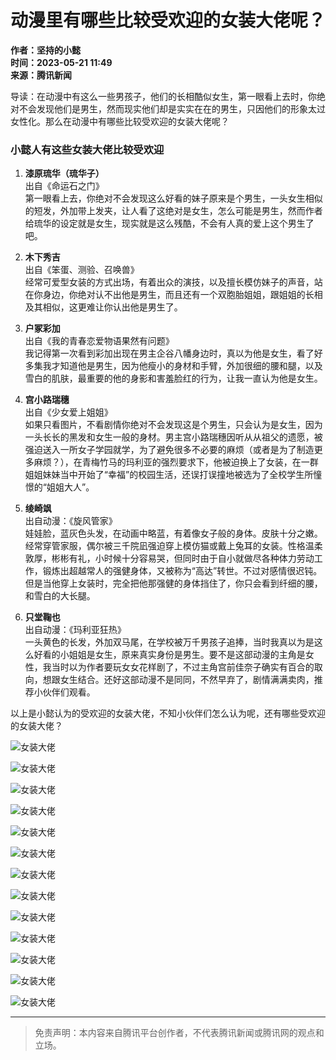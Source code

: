 # 动漫里有哪些比较受欢迎的女装大佬呢？

**作者：坚持的小懿**  
**时间：2023-05-21 11:49**  
**来源：腾讯新闻**

导读：在动漫中有这么一些男孩子，他们的长相酷似女生，第一眼看上去时，你绝对不会发现他们是男生，然而现实他们却是实实在在的男生，只因他们的形象太过女性化。那么在动漫中有哪些比较受欢迎的女装大佬呢？

### 小懿人有这些女装大佬比较受欢迎

1. **漆原琉华（琉华子）**  
   出自《命运石之门》  
   第一眼看上去，你绝对不会发现这么好看的妹子原来是个男生，一头女生相似的短发，外加带上发夹，让人看了这绝对是女生，怎么可能是男生，然而作者给琉华的设定就是女生，现实就是这么残酷，不会有人真的爱上这个男生了吧。

2. **木下秀吉**  
   出自《笨蛋、测验、召唤兽》  
   经常可爱型女装的方式出场，有着出众的演技，以及擅长模仿妹子的声音，站在你身边，你绝对认不出他是男生，而且还有一个双胞胎姐姐，跟姐姐的长相及其相似，这更难让你认出他是男生了。

3. **户冢彩加**  
   出自《我的青春恋爱物语果然有问题》  
   我记得第一次看到彩加出现在男主企谷八幡身边时，真以为他是女生，看了好多集我才知道他是男生，因为他瘦小的身材和手臂，外加很细的腰和腿，以及雪白的肌肤，最重要的他的身影和害羞脸红的行为，让我一直认为他是女生。

4. **宫小路瑞穗**  
   出自《少女爱上姐姐》  
   如果只看图片，不看剧情你绝对不会发现这是个男生，只会认为是女生，因为一头长长的黑发和女生一般的身材。男主宫小路瑞穗因听从从祖父的遗愿，被强迫送入一所女子学园就学，为了避免很多不必要的麻烦（或者是为了制造更多麻烦？），在青梅竹马的玛利亚的强烈要求下，他被迫换上了女装，在一群姐姐妹妹当中开始了“幸福”的校园生活，还误打误撞地被选为了全校学生所憧憬的“姐姐大人”。

5. **绫崎飒**  
   出自动漫：《旋风管家》  
   娃娃脸，蓝灰色头发，在动画中略蓝，有着像女子般的身体。皮肤十分之嫩。经常穿管家服，偶尔被三千院凪强迫穿上模仿猫或戴上兔耳的女装。性格温柔敦厚，彬彬有礼，小时候十分容易哭，但同时由于自小就做尽各种体力劳动工作，锻炼出超越常人的强健身体，又被称为“高达”转世。不过对感情很迟钝。但是当他穿上女装时，完全把他那强健的身体挡住了，你只会看到纤细的腰，和雪白的大长腿。

6. **只堂鞠也**  
   出自动漫：《玛利亚狂热》  
   一头黄色的长发，外加双马尾，在学校被万千男孩子追捧，当时我真以为是这么好看的小姐姐是女生，原来真实身份是男生。要不是这部动漫的主角是女性，我当时以为作者要玩女女花样剧了，不过主角宫前佳奈子确实有百合的取向，想跟女生结合。还好这部动漫不是同同，不然早弃了，剧情满满卖肉，推荐小伙伴们观看。

以上是小懿认为的受欢迎的女装大佬，不知小伙伴们怎么认为呢，还有哪些受欢迎的女装大佬？

![女装大佬](https://inews.gtimg.com/om_bt/Oh_lyfSioBOHZ3jm4mzsq0qdK28-hm3AJ8hqr0dHrUCcEAA/641)

![女装大佬](https://inews.gtimg.com/om_bt/OfBHmHehNa0xteN144NcoHseW7reWWumILLj08A3ENyeAAA/641)

![女装大佬](https://inews.gtimg.com/om_bt/O6ZJzabxw1eBzGmuuz1v2azhj8hVjkwfBO2BGIDzKDvTwAA/641)

![女装大佬](https://inews.gtimg.com/om_bt/Oq_jxqHeSMrH7QSeyB0lm_bE9rW7npyL4C1QBhn0zA71kAA/641)

![女装大佬](https://inews.gtimg.com/om_bt/ObOwlUpawHy1OgoKUgP3DhyrOPXR_OQ5hx0IswOBfHfP0AA/641)

![女装大佬](https://inews.gtimg.com/om_bt/OuC31lQRMBem7NAJi1Tle2QzkFdvTpsKPZF18_5yWMdlwAA/641)

![女装大佬](https://inews.gtimg.com/om_bt/O0-3S2ouDF_QpirNh14oLPozUxYR7mn0Vu-_EAI5wp-SsAA/641)

![女装大佬](https://inews.gtimg.com/om_bt/OebUOzWrfwe1Nje4A9IUMq5a2iozV769oGVrm7en6we6sAA/641)

![女装大佬](https://inews.gtimg.com/om_bt/ODDJBjlyL8PSPSvBvJokVN8YBJV3_HwCllC2TB1HWUUQsAA/641)

![女装大佬](https://inews.gtimg.com/om_bt/OsGOTN-mAcx2anz_tYrxz2nQeBEod8no3YhOkwRlPCeaAAA/641)

![女装大佬](https://inews.gtimg.com/om_bt/OzL1ds1L2SUcJx5aeSlxREYzGGEppDsweDFwdbAH_RU8QAA/641)

![女装大佬](https://inews.gtimg.com/om_bt/O5Jvf4e51QoArYCv1OeFEnQMQ3NTh3o6czpmufPoM58twAA/641)

![女装大佬](https://inews.gtimg.com/om_bt/OpkKPOgIvDO1TALaqeZr1veg0-RKIwvFSEEmOSxu0dxnIAA/641)

---

> 免责声明：本内容来自腾讯平台创作者，不代表腾讯新闻或腾讯网的观点和立场。
